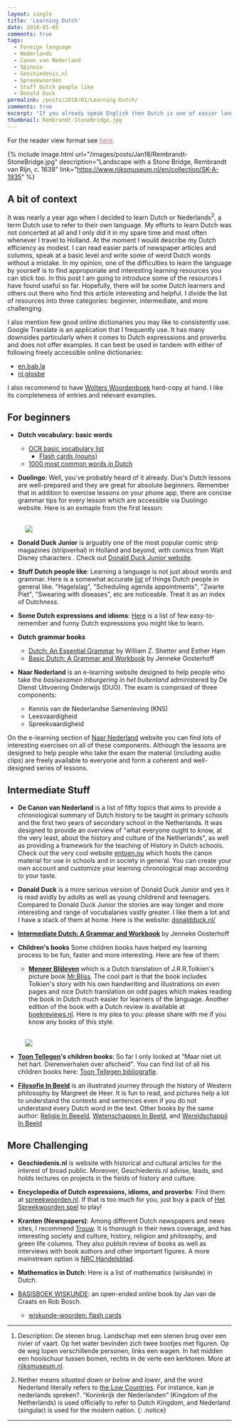 ```yaml
---
layout: single
title: 'Learning Dutch'
date: 2018-01-05
comments: true
tags:
  - Foreign language  
  - Nederlands
  - Canon van Nederland
  - Spinoza
  - Geschiedenis.nl
  - Spreekwoorden
  - Stuff Dutch people like
  - Donald Duck
permalink: /posts/2018/01/Learning-Dutch/  
comments: true
excerpt: "If you already speak English then Dutch is one of easier languages you can begin to learn. But, where to start?"
thumbnail: Rembrandt-StoneBridge.jpg
---
```


For the reader view format see <a href="/posts_tufte/2018/01/Learning-Dutch/" style="color:#b37399">here</a>.

{% include image.html url="/images/posts/Jan18/Rembrandt-StoneBridge.jpg" description="Landscape with a Stone Bridge, Rembrandt van Rijn, c. 1638" link="https://www.rijksmuseum.nl/en/collection/SK-A-1935" %}



## A bit of context 

It was nearly a year ago when I decided to learn Dutch or Nederlands<sup>2</sup>, a term Dutch use to refer to their own language. My efforts to learn Dutch was not concerted at all and I only did it in my spare time and most often whenever I travel to Holland. At the moment I would describe my Dutch efficiency as modest. I can read easier parts of newspaper articles and columns, speak at a basic level and write some of weird Dutch words without a mistake. In my opinion, one of the difficulties to learn the language by yourself is to find approporiate and interesting learning resources you can stick too. In this post I am going to introduce some of the resources I have found useful so far. Hopefully, there will be some Dutch learners and others out there who find this article interesting and helpful. I divide the list of resources into three categories: beginner, intermediate, and more challenging. 

I also mention few good online dictionaries you may like to consistently use. Google Translate is an application that I frequently use. It has many downsides particularly when it comes to Dutch expresssions and proverbs and does not offer examples. It can best be used in tandem with either of following freely accessible online dictionaries: 

* [en.bab.la](https://en.bab.la/dictionary/dutch-english/)
* [nl.glosbe](https://nl.glosbe.com/nl/en/)

I also recommend to have [Wolters Woordenboek](https://www.boekwinkeltjes.nl/s/?q=Wolters+Woordenboek+Nederlands-Engels) hard-copy at hand. I like its completeness of entries and relevant examples.  


## For beginners

* **Dutch vocabulary: basic words** 
  * [OCR basic vocabulary list](http://www.ocr.org.uk/Images/74540-alphabetical-vocabulary-list-for-2013-papers.pdf)
    + [Flash cards (nouns)](https://tiny.cards/decks/Hd6jJYP7/ocr-woorden) 
  * [1000 most common words in Dutch](https://www.youtube.com/watch?v=k7t5HDxchqQ&list=PLUOa-qvvZolDeAYFOPqHRC9w8Nnx5cTcJ)

* **Duolingo**: Well, you've probably heard of it already. Duo's Dutch lessons are well-prepared and they are great for absolute beginners. Remember that in addition to exercise lessons on your phone app, there are concise grammar tips for every lesson which are accessible via Duolingo website. Here is an exmaple from the first lesson:     

<figure>
<a href="https://www.duolingo.com/">  
<br/><img src='/images/posts/Jan18/Duo-Dutch-pronouns.png'>
</a> 
<FIGCAPTION></FIGCAPTION>
</figure>


* **Donald Duck Junior** is arguably one of the most popular comic strip magazines (stripverhal) in Holland and beyond, with comics from Walt Disney characters . Check out [Donald Duck Junior website](https://www.donaldduck.nl/donald-duck-junior).  

* **Stuff Dutch people like**: Learning a language is not just about words and grammar. Here is a somewhat accurate [list](https://stuffdutchpeoplelike.com/complete-list/) of things Dutch people in general like. "Hagelslag", "Scheduling agenda appointments", "Zwarte Piet", "Swearing with diseases", etc are noticeable. Treat it as an index of Dutch*ness*.   

* **Some Dutch expressions and idioms**: [Here](https://stuffdutchpeoplelike.com/2016/03/08/funny-dutch-expressions/) is a list of few easy-to-remember and funny Dutch expressions you might like to learn. 

* **Dutch grammar books** 
  * [Dutch: An Essential Grammar](https://books.google.nl/books/about/Dutch.html?id=3aU0DgAAQBAJ&redir_esc=y) by William Z. Shetter and Esther Ham 
  * [Basic Dutch: A Grammar and Workbook](https://books.google.nl/books/about/Basic_Dutch_A_Grammar_and_Workbook.html?id=iRelBXxYRcIC&redir_esc=y) by Jenneke Oosterhoff

* **Naar Nederland** is an e-learning website designed to help people who take the _basisexamen inburgering in het buitenland_ administered by De Dienst Uitvoering Onderwijs (DUO). The exam is comprised of three components: 
   - Kennis van de Nederlandse Samenleving (KNS)
   - Leesvaardigheid
   - Spreekvaardigheid 
 
 On the e-learning section of [Naar Nederland](https://www.naarnederland.nl/voorbereidin) website you can find lots of interesting exercises on all of these components. Although the lessons are designed to help people who take the exam the material (including audio clips) are freely available to everyone and form a coherent and well-designed series of lessons. 
 

## Intermediate Stuff

* **De Canon van Nederland**
is a list of fifty topics that aims to provide a chronological summary of Dutch history to be taught in primary schools and the first two years of secondary school in the Netherlands. It was designed to provide an overview of "what everyone ought to know, at the very least, about the history and culture of the Netherlands", as well as providing a framework for the teaching of History in Dutch schools.
Check out the very cool website [entoen.nu](https://www.entoen.nu/) which hosts the canon material for use in schools and in society in general. You can create your own account and customize your learning chronological map according to your taste. 

* **Donald Duck** is a more serious version of Donald Duck Junior and yes it is read avidly by adults as well as young childrend and teenagers. Compared to Donald Duck Junior the stories are way longer and more interesting and range of vocubalaries vastly greater. I like them a lot and I have a stack of them at home. Here is the website: [donaldduck.nl/](https://www.donaldduck.nl/) 

* **[Intermediate Dutch: A Grammar and Workbook](https://books.google.nl/books?id=FCBp5NXeBrwC&source=gbs_book_similarbooks)** by Jenneke Oosterhoff

* **Children's books** 
Some children books have helped my learning process to be fun, faster and more interesting. Here are few of them:

  * **[Meneer Blijleven](https://www.givnbooks.nl/product/tolkien-j-r-r-meneer-blijleven/)** which is a Dutch translation of J.R.R.Tolkien's picture book [Mr.Bliss](https://wiki2.org/en/Mr._Bliss). The cool part is that the book includes Tolkien's story with his own handwriting and illustrations on even pages and nice Dutch translation on odd pages which makes reading the book in Dutch much easier for learners of the language. Another edition of the book with a Dutch review is available at [boekreviews.nl](http://www.boekreviews.nl/recensies/meneer-blijleven). 
 Here is my plea to you: please share with me if you know any books of this style. 

<figure>  
 <br/><img src='/images/posts/Jan18/meneerblijleven.jpg'>
</figure>

  * **[Toon Tellegen](https://wiki2.org/en/Toon_Tellegen)'s children books**: So far I only looked at <q>Maar niet uit het hart. Dierenverhalen over afscheid</q>. You can find list of all his children books here: [Toon Tellegen bibliografie](https://nl.wikipedia.org/wiki/Toon_Tellegen#Bibliografie).  
 
  * **[Filosofie In Beeld](https://www.boekencentrum.nl/filosofie-in-beeld)** is an illustrated journey through the history of Western philosophy by Margreet de Heer. It is fun to read, and pictures help a lot to understand the contexts and sentences even if you do not understand every Dutch word in the text. Other books by the same author: [Religie In Beeeld](https://www.boekencentrum.nl/religie-in-beeld), [Wetenschappen In Beeld](https://www.boekencentrum.nl/wetenschappen-in-beeld), and [Wereldschappij In Beeld](https://www.boekencentrum.nl/wereldheerschappij-in-beeld) 

## More Challenging

* **Geschiedenis.nl** is website with historical and cultural articles for the interest of broad public. Moreover, Geschiedenis.nl advise, leads, and holds lectures on projects in the fields of history and culture. 

* **Encyclopedia of Dutch expressions, idioms, and proverbs**: Find them at [spreekwoorden.nl](https://spreekwoorden.nl/).
If that is too much for you, just buy a pack of [Het Spreekwoorden spel](https://www.trendyspeelgoed.nl/Het-Spreekwoorden-spel.html) to play! 

* **Kranten (Newspapers)**: Among different Dutch newspapers and news sites, I recommend [Trouw](https://www.trouw.nl/). It is thorough in their news coverage, and has interesting society and culture, history, religion and philosophy, and green life columns. They also publsih review of books as well as interviews with book authors and other important figures. A more mainstream option is [NRC Handelsblad](https://www.nrc.nl/). 


* **Mathematics in Dutch**: Here is a list of mathematics (wiskunde) in Dutch. 
 * [BASISBOEK WISKUNDE](https://staff.fnwi.uva.nl/j.vandecraats/BasisboekWiskunde2HP.pdf): an open-ended online book by Jan van de Craats en Rob Bosch. 
   + [wiskunde-woorden: flash cards](https://tiny.cards/decks/HdGzmwME/wiskunde-woorden-i) 


-------------------------------------------------------
1. Description: De stenen brug. Landschap met een stenen brug over een rivier of vaart. Op het water bevinden zich twee bootjes met figuren. Op de weg lopen verschillende personen, links een wagen. In het midden een hooischuur tussen bomen, rechts in de verte een kerktoren. More at [rijksmuseum.nl](https://www.rijksmuseum.nl/en/collection/SK-A-1935). 

2. Nether means _situated down or below_ and _lower_, and the word Nederland literally refers to [the Low Countries](https://en.wikipedia.org/wiki/Low_Countries). For instance, kan je nederlands spreken?.  <q>Koninkrijk der Nederlanden</q> (Kingdom of the Netherlands) is used officially to refer to Dutch Kingdom, and Nederland (singular) is used for the modern nation. 
{: .notice}
---------------------------------------------------------
